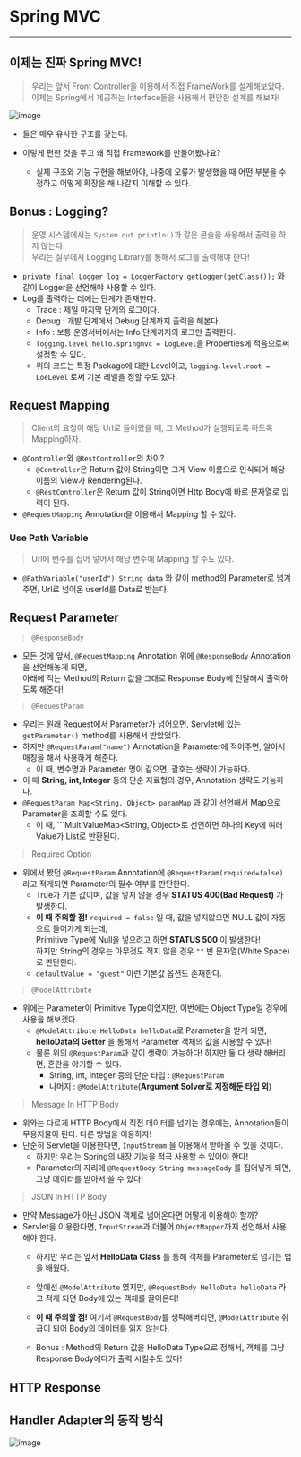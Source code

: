 # Spring MVC
---
## 이제는 진짜 Spring MVC!
> 우리는 앞서 Front Controller을 이용해서 직접 FrameWork를 설계해보았다.  
> 이제는 Spring에서 제공하는 Interface들을 사용해서 편안한 설계를 해보자!  
  
![image](https://user-images.githubusercontent.com/71700079/152335284-be60f637-4c81-406f-bb51-c896f2e88c5f.png)  

- 둘은 매우 유사한 구조를 갖는다.

- 이렇게 편한 것을 두고 왜 직접 Framework를 만들어봤나요?
  - 실제 구조와 기능 구현을 해보아야, 나중에 오류가 발생했을 때 어떤 부분을 수정하고 어떻게 확장을 해 나갈지 이해할 수 있다.

## Bonus : Logging?
> 운영 시스템에서는 ```System.out.println()```과 같은 콘솔을 사용해서 출력을 하지 않는다.  
> 우리는 실무에서 Logging Library를 통해서 로그를 출력해야 한다!  

- ```private final Logger log = LoggerFactory.getLogger(getClass());``` 와 같이 Logger을 선언해야 사용할 수 있다.
- Log를 출력하는 데에는 단계가 존재한다.
  - Trace : 제일 마지막 단계의 로그이다.
  - Debug : 개발 단계에서 Debug 단계까지 출력을 해본다.
  - Info : 보통 운영서버에서는 Info 단계까지의 로그만 출력한다.
  - ```logging.level.hello.springmvc = LogLevel```을 Properties에 적음으로써 설정할 수 있다.
  - 위의 코드는 특정 Package에 대한 Level이고, ```logging.level.root = LoeLevel``` 로써 기본 레벨을 정할 수도 있다.

## Request Mapping
> Client의 요청이 해당 Url로 들어왔을 때, 그 Method가 실행되도록 하도록 Mapping하자.  

- ```@Controller```와 ```@RestController```의 차이?
  - ```@Controller```은 Return 값이 String이면 그게 View 이름으로 인식되어 해당 이름의 View가 Rendering된다.
  - ```@RestController```은 Return 값이 String이면 Http Body에 바로 문자열로 입력이 된다.
- ```@RequestMapping``` Annotation을 이용해서 Mapping 할 수 있다.


### Use Path Variable
> Url에 변수를 집어 넣어서 해당 변수에 Mapping 할 수도 있다.  
- ```@PathVariable("userId") String data``` 와 같이 method의 Parameter로 넘겨주면, Url로 넘어온 userId를 Data로 받는다.

## Request Parameter
> ```@ResponseBody```  
- 모든 것에 앞서, ```@RequestMapping``` Annotation 위에 ```@ResponseBody``` Annotation을 선언해놓게 되면,  
  아래에 적는 Method의 Return 값을 그대로 Response Body에 전달해서 출력하도록 해준다!

> ```@RequestParam```  
- 우리는 원래 Request에서 Parameter가 넘어오면, Servlet에 있는 ```getParameter()``` method를 사용해서 받았었다.
- 하지만 ```@RequestParam("name")``` Annotation을 Parameter에 적어주면, 알아서 매칭을 해서 사용하게 해준다.
  - 이 때, 변수명과 Parameter 명이 같으면, 괄호는 생략이 가능하다.
- 이 때 __String, int, Integer__ 등의 단순 자료형의 경우, Annotation 생략도 가능하다.
- ```@RequestParam Map<String, Object> paramMap``` 과 같이 선언해서 Map으로 Parameter을 조회할 수도 있다.
  - 이 때, ```MultiValueMap<String, Object>로 선언하면 하나의 Key에 여러 Value가 List로 반환된다.

> Required Option  
- 위에서 봤던 ```@RequestParam``` Annotation에 ```@RequestParam(required=false)``` 라고 적게되면 Parameter의 필수 여부를 판단한다.
  - True가 기본 값이며, 값을 넣지 않을 경우 __STATUS 400(Bad Request)__ 가 발생한다.
  - __이 때 주의할 점!__ ```required = false``` 일 때, 값을 넣지않으면 NULL 값이 자동으로 들어가게 되는데,  
    Primitive Type에 Null을 넣으려고 하면 __STATUS 500__ 이 발생한다!  
    하지만 String의 경우는 아무것도 적지 않을 경우 ```""``` 빈 문자열(White Space)로 판단한다.
  - ```defaultValue = "guest"``` 이런 기본값 옵션도 존재한다.

> ```@ModelAttribute```  
- 위에는 Parameter이 Primitive Type이었지만, 이번에는 Object Type일 경우에 사용을 해보겠다.
  - ```@ModelAttribute HelloData helloData```로 Parameter을 받게 되면, __helloData의 Getter__ 을 통해서 Parameter 객체의 값을 사용할 수 있다!
  - 물론 위의 ```@RequestParam```과 같이 생략이 가능하다! 하지만 둘 다 생략 해버리면, 혼란을 야기할 수 있다.
    - String, int, Integer 등의 단순 타입 : ```@RequestParam```
    - 나머지 : ```@ModelAttribute```(__Argument Solver로 지정해둔 타입 외__)

> Message In HTTP Body  
- 위와는 다르게 HTTP Body에서 직접 데이터를 넘기는 경우에는, Annotation들이 무용지물이 된다. 다른 방법을 이용하자!
- 단순히 Servlet을 이용한다면, ```InputStream``` 을 이용해서 받아올 수 있을 것이다.
  - 하지만 우리는 Spring의 내장 기능을 적극 사용할 수 있어야 한다!
  - Parameter의 자리에 ```@RequestBody String messageBody``` 를 집어넣게 되면, 그냥 데이터를 받아서 쓸 수 있다!

> JSON In HTTP Body
- 만약 Message가 아닌 JSON 객체로 넘어온다면 어떻게 이용해야 할까?
- Servlet을 이용한다면, ```InputStream```과 더불어 ```ObjectMapper```까지 선언해서 사용해야 한다.
  - 하지만 우리는 앞서 __HelloData Class__ 를 통해 객체를 Parameter로 넘기는 법을 배웠다.
  - 앞에선 ```@ModelAttribute``` 였지만, ```@RequestBody HelloData helloData``` 라고 적게 되면 Body에 있는 객체를 끌어온다!
  - __이 때 주의할 점!__ 여기서 ```@RequestBody```를 생략해버리면, ```@ModelAttribute``` 취급이 되어 Body의 데이터를 읽지 않는다.  
  
  - Bonus : Method의 Return 값을 HelloData Type으로 정해서, 객체를 그냥 Response Body에다가 출력 시킬수도 있다!

## HTTP Response

## Handler Adapter의 동작 방식  
![image](https://user-images.githubusercontent.com/71700079/153612024-3305bf1c-25ed-4ce7-aa15-ca9b4325180a.png)  

